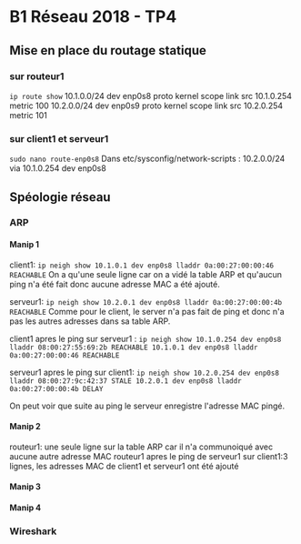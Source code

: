 # B1 Réseau 2018 - TP4

## Mise en place du routage statique

### sur routeur1

`ip route show`
10.1.0.0/24 dev enp0s8 proto kernel scope link src 10.1.0.254 metric 100
10.2.0.0/24 dev enp0s9 proto kernel scope link src 10.2.0.254 metric 101

### sur client1 et serveur1

`sudo nano route-enp0s8`
Dans etc/sysconfig/network-scripts :
10.2.0.0/24 via 10.1.0.254 dev enp0s8
 
## Spéologie réseau
 
### ARP
 
#### Manip 1
 
client1:
`ip neigh show
10.1.0.1 dev enp0s8 lladdr 0a:00:27:00:00:46 REACHABLE`
On a qu'une seule ligne car on a vidé la table ARP et qu'aucun ping n'a été fait donc aucune adresse MAC a été ajouté.

serveur1:
`ip neigh show
10.2.0.1 dev enp0s8 lladdr 0a:00:27:00:00:4b REACHABLE`
Comme pour le client, le server n'a pas fait de ping et donc n'a pas les autres adresses dans sa table ARP.

client1 apres le ping sur serveur1 :
`ip neigh show
10.1.0.254 dev enp0s8 lladdr 08:00:27:55:69:2b REACHABLE
10.1.0.1 dev enp0s8 lladdr 0a:00:27:00:00:46 REACHABLE`

serveur1 apres le ping sur client1:
`ip neigh show
10.2.0.254 dev enp0s8 lladdr 08:00:27:9c:42:37 STALE
10.2.0.1 dev enp0s8 lladdr 0a:00:27:00:00:4b DELAY`

On peut voir que suite au ping le serveur enregistre l'adresse MAC pingé. 

#### Manip 2

routeur1: une seule ligne sur la table ARP car il n'a communoiqué avec aucune autre adresse MAC
routeur1 apres le ping de serveur1 sur client1:3 lignes, les adresses MAC de client1 et serveur1 ont été ajouté

#### Manip 3

#### Manip 4

### Wireshark


